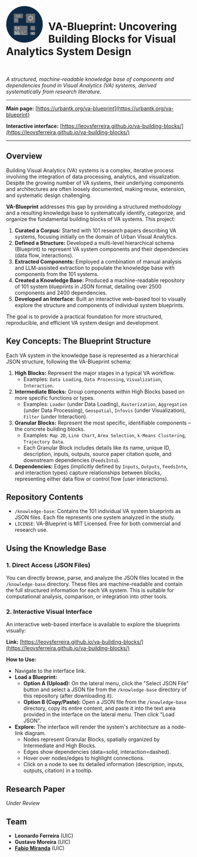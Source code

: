 <img src="./assets/va-blueprint-logo.png" alt="VA-Blueprint Logo" width="100" align="left" style="margin-right: 15px; margin-bottom: 5px;">

# VA-Blueprint: Uncovering Building Blocks for Visual Analytics System Design

<br clear="all" />

*A structured, machine-readable knowledge base of components and dependencies found in Visual Analytics (VA) systems, derived systematically from research literature.*

---

**Main page:** [https://urbantk.org/va-blueprint](https://urbantk.org/va-blueprint) 

**Interactive interface:** [https://leovsferreira.github.io/va-building-blocks/](https://leovsferreira.github.io/va-building-blocks/) 

---

## Overview 

Building Visual Analytics (VA) systems is a complex, iterative process involving the integration of data processing, analytics, and visualization. Despite the growing number of VA systems, their underlying components and architectures are often loosely documented, making reuse, extension, and systematic design challenging. 

**VA-Blueprint** addresses this gap by providing a structured methodology and a resulting knowledge base to systematically identify, categorize, and organize the fundamental building blocks of VA systems. This project: 

1.  **Curated a Corpus:** Started with 101 research papers describing VA systems, focusing initially on the domain of Urban Visual Analytics. 
2.  **Defined a Structure:** Developed a multi-level hierarchical schema (Blueprint) to represent VA system components and their dependencies (data flow, interactions). 
3.  **Extracted Components:** Employed a combination of manual analysis and LLM-assisted extraction to populate the knowledge base with components from the 101 systems. 
4.  **Created a Knowledge Base:** Produced a machine-readable repository of 101 system blueprints in JSON format, detailing over 2500 components and 2400 dependencies. 
5.  **Developed an Interface:** Built an interactive web-based tool to visually explore the structure and components of individual system blueprints. 

The goal is to provide a practical foundation for more structured, reproducible, and efficient VA system design and development. 

## Key Concepts: The Blueprint Structure 

Each VA system in the knowledge base is represented as a hierarchical JSON structure, following the VA-Blueprint schema: 

1.  **High Blocks:** Represent the major stages in a typical VA workflow. 
    *   Examples: `Data Loading`, `Data Processing`, `Visualization`, `Interaction`. 
2.  **Intermediate Blocks:** Group components within High Blocks based on more specific functions or types. 
    *   Examples: `Loader` (under Data Loading), `Rasterization`, `Aggregation` (under Data Processing), `Geospatial`, `Infovis` (under Visualization), `Filter` (under Interaction). 
3.  **Granular Blocks:** Represent the most specific, identifiable components – the concrete building blocks. 
    *   Examples: `Map 2D`, `Line Chart`, `Area Selection`, `k-Means Clustering`, `Trajectory Data`. 
    *   Each Granular Block includes details like its name, unique ID, description, inputs, outputs, source paper citation quote, and downstream dependencies (`FeedsInto`). 
4.  **Dependencies:** Edges (implicitly defined by `Inputs`, `Outputs`, `FeedsInto`, and interaction types) capture relationships between blocks, representing either data flow or control flow (user interactions). 

## Repository Contents 

*   `/knowledge-base`: Contains the 101 individual VA system blueprints as JSON files. Each file represents one system analyzed in the study. 
*   `LICENSE`: VA-Blueprint is MIT Licensed. Free for both commercial and research use. 

## Using the Knowledge Base 

### 1. Direct Access (JSON Files) 

You can directly browse, parse, and analyze the JSON files located in the `/knowledge-base` directory. These files are machine-readable and contain the full structured information for each VA system. This is suitable for computational analysis, comparison, or integration into other tools. 

### 2. Interactive Visual Interface 

An interactive web-based interface is available to explore the blueprints visually: 

**Link:** [https://leovsferreira.github.io/va-building-blocks/](https://leovsferreira.github.io/va-building-blocks/) 

**How to Use:** 

*   Navigate to the interface link. 
*   **Load a Blueprint:** 
    *   **Option A (Upload):** On the lateral menu, click the "Select JSON File" button and select a JSON file from the `/knowledge-base` directory of this repository (after downloading it). 
    *   **Option B (Copy/Paste):** Open a JSON file from the `/knowledge-base` directory, copy its entire content, and paste it into the text area provided in the interface on the lateral menu. Then click "Load JSON". 
*   **Explore:** The interface will render the system's architecture as a node-link diagram. 
    *   Nodes represent Granular Blocks, spatially organized by Intermediate and High Blocks. 
    *   Edges show dependencies (data=solid, interaction=dashed). 
    *   Hover over nodes/edges to highlight connections. 
    *   Click on a node to see its detailed information (description, inputs, outputs, citation) in a tooltip. 

## Research Paper 

*Under Review* 

## Team 

*   **Leonardo Ferreira** (UIC) 
*   **Gustavo Moreira** (UIC) 
*   **[Fabio Miranda](https://fmiranda.me/)** (UIC) 
